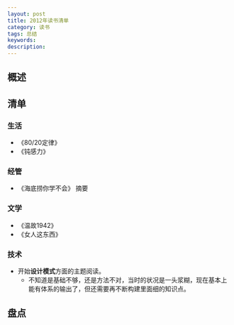 ```yaml
---  
layout: post  
title: 2012年读书清单  
category: 读书  
tags: 总结  
keywords:    
description:   
---
```


##  概述  

##  清单  
###  生活  
+ 《80/20定律》
+ 《钝感力》

###  经管  
+ 《海底捞你学不会》 摘要

###  文学
+ 《温故1942》
+ 《女人这东西》

###  技术
+ 开始**设计模式**方面的主题阅读。
	+ 不知道是基础不够，还是方法不对，当时的状况是一头浆糊，现在基本上能有体系的输出了，但还需要再不断构建里面细的知识点。

##  盘点
